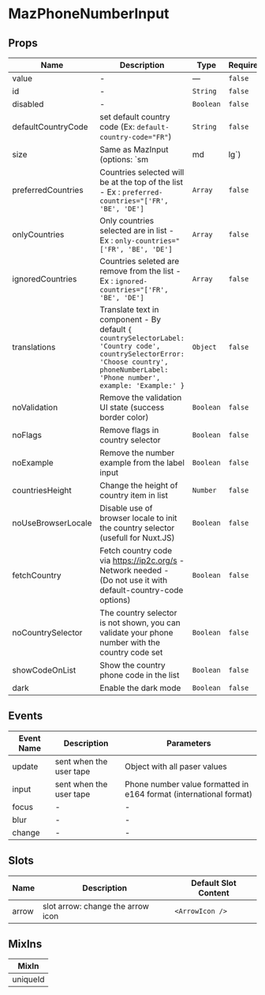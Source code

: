# MazPhoneNumberInput

## Props

<!-- @vuese:MazPhoneNumberInput:props:start -->

| Name               | Description                                                                                                                                                                        | Type      | Required | Default |
| ------------------ | ---------------------------------------------------------------------------------------------------------------------------------------------------------------------------------- | --------- | -------- | ------- |
| value              | -                                                                                                                                                                                  | —         | `false`  | -       |
| id                 | -                                                                                                                                                                                  | `String`  | `false`  | -       |
| disabled           | -                                                                                                                                                                                  | `Boolean` | `false`  | -       |
| defaultCountryCode | set default country code (Ex: `default-country-code="FR"`)                                                                                                                         | `String`  | `false`  | -       |
| size               | Same as MazInput (options: `sm|md|lg`)                                                                                                                                             | `String`  | `false`  | -       |
| preferredCountries | Countries selected will be at the top of the list - Ex : `preferred-countries="['FR', 'BE', 'DE']`                                                                                 | `Array`   | `false`  | -       |
| onlyCountries      | Only countries selected are in list - Ex : `only-countries="['FR', 'BE', 'DE']`                                                                                                    | `Array`   | `false`  | -       |
| ignoredCountries   | Countries seleted are remove from the list - Ex : `ignored-countries="['FR', 'BE', 'DE']`                                                                                          | `Array`   | `false`  | -       |
| translations       | Translate text in component - By default `{ countrySelectorLabel: 'Country code', countrySelectorError: 'Choose country', phoneNumberLabel: 'Phone number', example: 'Example:' }` | `Object`  | `false`  | -       |
| noValidation       | Remove the validation UI state (success border color)                                                                                                                              | `Boolean` | `false`  | -       |
| noFlags            | Remove flags in country selector                                                                                                                                                   | `Boolean` | `false`  | -       |
| noExample          | Remove the number example from the label input                                                                                                                                     | `Boolean` | `false`  | -       |
| countriesHeight    | Change the height of country item in list                                                                                                                                          | `Number`  | `false`  | 30      |
| noUseBrowserLocale | Disable use of browser locale to init the country selector (usefull for Nuxt.JS)                                                                                                   | `Boolean` | `false`  | -       |
| fetchCountry       | Fetch country code via https://ip2c.org/s - Network needed - (Do not use it with default-country-code options)                                                                     | `Boolean` | `false`  | -       |
| noCountrySelector  | The country selector is not shown, you can validate your phone number with the country code set                                                                                    | `Boolean` | `false`  | -       |
| showCodeOnList     | Show the country phone code in the list                                                                                                                                            | `Boolean` | `false`  | -       |
| dark               | Enable the dark mode                                                                                                                                                               | `Boolean` | `false`  | -       |

<!-- @vuese:MazPhoneNumberInput:props:end -->

## Events

<!-- @vuese:MazPhoneNumberInput:events:start -->

| Event Name | Description             | Parameters                                                         |
| ---------- | ----------------------- | ------------------------------------------------------------------ |
| update     | sent when the user tape | Object with all paser values                                       |
| input      | sent when the user tape | Phone number value formatted in e164 format (international format) |
| focus      | -                       | -                                                                  |
| blur       | -                       | -                                                                  |
| change     | -                       | -                                                                  |

<!-- @vuese:MazPhoneNumberInput:events:end -->

## Slots

<!-- @vuese:MazPhoneNumberInput:slots:start -->

| Name  | Description                       | Default Slot Content |
| ----- | --------------------------------- | -------------------- |
| arrow | slot arrow: change the arrow icon | `<ArrowIcon />`      |

<!-- @vuese:MazPhoneNumberInput:slots:end -->

## MixIns

<!-- @vuese:MazPhoneNumberInput:mixIns:start -->

| MixIn    |
| -------- |
| uniqueId |

<!-- @vuese:MazPhoneNumberInput:mixIns:end -->
